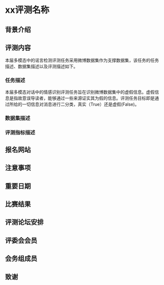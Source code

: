 # xx评测名称
## 背景介绍

## 评测内容
本届多模态中的谣言检测评测任务采用微博数据集作为支撑数据集，该任务的任务描述、数据集描述以及评测描述如下。
### 任务描述
本届多模态对话中的情感识别评测任务旨在识别微博数据集中的虚假信息。虚假信息是指故意误导读者，能够通过一些来源证实其为假的信息。评测任务目标即是通过所给的一切信息对消息进行二分类，真实（True）还是虚假(False)。

### 数据集描述

### 评测指标描述

## 报名网站

## 注意事项

## 重要日期

## 比赛结果

## 评测论坛安排

## 评委会会员

## 会务组成员

## 致谢
